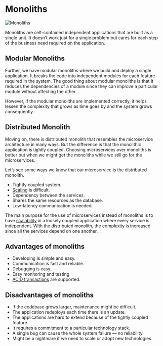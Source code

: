 # Monoliths

![Monoliths](https://miro.medium.com/v2/resize:fit:1100/format:webp/1*AusMzE9rByhpiFGWKjmB3g.jpeg)

Monoliths are self-contained independent applications that are built as a single unit. It doesn’t work just for a single problem but cares for each step of the business need required on the application.

## Modular Monoliths

Further, we have modular monoliths where we build and deploy a single application. It breaks the code into independent modules for each feature required in the system. The good thing about modular monoliths is that it reduces the dependencies of a module since they can improve a particular module without affecting the other.

However, if the modular monoliths are implemented correctly, it helps lessen the complexity that grows as time goes by and the system grows consequently.

## Distributed Monolith

Moving on, there is distributed monolith that resembles the microservice architecture in many ways. But the difference is that the monolithic application is tightly coupled. Choosing microservices over monoliths is better but when we might get the monoliths while we still go for the microservices.

Let’s see some ways we know that our microservice is the distributed monolith.

- Tightly coupled system.
- [Scaling](https://github.com/pragyaasapkota/System-Design-Concepts/tree/master/Scaling) is difficult.
- Dependency between the services.
- Shares the same resources as the database.
- Low-latency communication is needed.

The main purpose for the use of microservices instead of monoliths is to have [scalability](https://github.com/pragyaasapkota/System-Design-Concepts/tree/master/Scaling) in a loosely coupled application where every service is independent. With the distributed monolith, the complexity is increased since all the services depend on one another.

## Advantages of monoliths

- Developing is simple and easy.
- Communication is fast and reliable.
- Debugging is easy.
- Easy monitoring and testing.
- [ACID transactions](https://github.com/pragyaasapkota/System-Design-Concepts/tree/master/Databases/Relational%20Database) are supported.

## Disadvantages of monoliths

- If the codebase grows larger, maintenance might be difficult.
- The application redeploys each time there is an update.
- The applications are hard to extend because of the tightly coupled feature.
- It requires a commitment to a particular technology stack.
- A single bug can cause the whole system failure — no reliability.
- Might be a nightmare if we need to scale or adopt new technologies.
